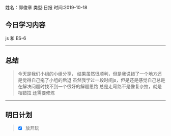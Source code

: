 姓名：郭俊章
类型:日报
时间:2019-10-18

## 今日学习内容 ##
js 和 ES-6

* * *
## 总结 ##
> 今天是我们小组的小组分享，
> 结果虽然很顺利，但是我说错了一个地方还是觉得自己拖了小组的后退
> 虽然我学过一段时间js，但是还是感觉自己总是在解决问题时找不到一个很好的解题思路
> 总是走弯路不是像复杂拉，就是相错拉
> 还需要修炼
* * *
## 明日计划 ##
> - [x] 放开玩